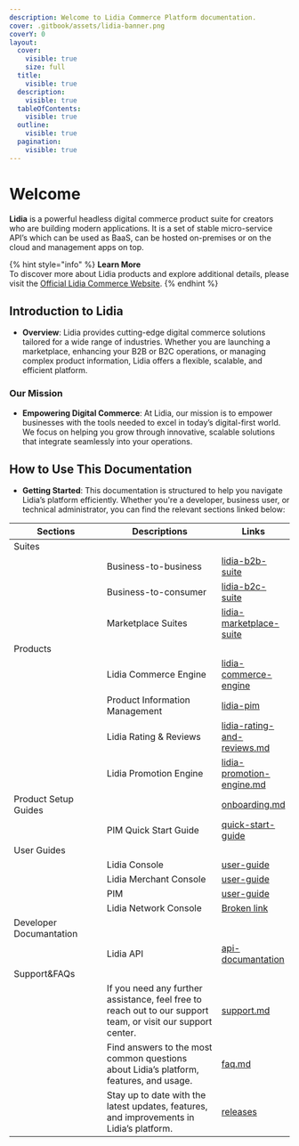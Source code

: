 ```yaml
---
description: Welcome to Lidia Commerce Platform documentation.
cover: .gitbook/assets/lidia-banner.png
coverY: 0
layout:
  cover:
    visible: true
    size: full
  title:
    visible: true
  description:
    visible: true
  tableOfContents:
    visible: true
  outline:
    visible: true
  pagination:
    visible: true
---
```


# Welcome

**Lidia** is a powerful headless digital commerce product suite for creators who are building modern applications. It is a set of stable micro-service API’s which can be used as BaaS, can be hosted on-premises or on the cloud and management apps on top.

{% hint style="info" %}
**Learn More**\
To discover more about Lidia products and explore additional details, please visit the [Official Lidia Commerce Website](https://www.lidiacommerce.com).
{% endhint %}

## **Introduction to Lidia**

* **Overview**: Lidia provides cutting-edge digital commerce solutions tailored for a wide range of industries. Whether you are launching a marketplace, enhancing your B2B or B2C operations, or managing complex product information, Lidia offers a flexible, scalable, and efficient platform.

### **Our Mission**

* **Empowering Digital Commerce**: At Lidia, our mission is to empower businesses with the tools needed to excel in today’s digital-first world. We focus on helping you grow through innovative, scalable solutions that integrate seamlessly into your operations.

## **How to Use This Documentation**

* **Getting Started**: This documentation is structured to help you navigate Lidia’s platform efficiently. Whether you're a developer, business user, or technical administrator, you can find the relevant sections linked below:



<table><thead><tr><th width="243">Sections</th><th width="398">Descriptions</th><th data-type="content-ref">Links</th></tr></thead><tbody><tr><td>Suites</td><td></td><td></td></tr><tr><td></td><td>Business-to-business</td><td><a href="suites/lidia-b2b-suite/">lidia-b2b-suite</a></td></tr><tr><td></td><td>Business-to-consumer</td><td><a href="suites/lidia-b2c-suite/">lidia-b2c-suite</a></td></tr><tr><td></td><td>Marketplace Suites</td><td><a href="suites/lidia-marketplace-suite/">lidia-marketplace-suite</a></td></tr><tr><td>Products</td><td></td><td></td></tr><tr><td></td><td>Lidia Commerce Engine</td><td><a href="products/lidia-commerce-engine/">lidia-commerce-engine</a></td></tr><tr><td></td><td>Product Information Management</td><td><a href="products/lidia-pim/">lidia-pim</a></td></tr><tr><td></td><td>Lidia Rating &#x26; Reviews</td><td><a href="products/lidia-rating-and-reviews.md">lidia-rating-and-reviews.md</a></td></tr><tr><td></td><td>Lidia Promotion Engine</td><td><a href="products/lidia-promotion-engine.md">lidia-promotion-engine.md</a></td></tr><tr><td>Product Setup Guides</td><td></td><td><a href="onboarding.md">onboarding.md</a></td></tr><tr><td></td><td>PIM Quick Start Guide</td><td><a href="products/lidia-pim/quick-start-guide/">quick-start-guide</a></td></tr><tr><td>User Guides</td><td></td><td></td></tr><tr><td></td><td>Lidia Console</td><td><a href="components/lidia-console/user-guide/">user-guide</a></td></tr><tr><td></td><td>Lidia Merchant Console</td><td><a href="components/lidia-merchant-console/user-guide/">user-guide</a></td></tr><tr><td></td><td>PIM</td><td><a href="products/lidia-pim/user-guide/">user-guide</a></td></tr><tr><td></td><td>Lidia Network Console</td><td><a href="broken-reference">Broken link</a></td></tr><tr><td>Developer Documantation</td><td></td><td></td></tr><tr><td></td><td>Lidia API</td><td><a href="products/lidia-commerce-engine/api-documantation/">api-documantation</a></td></tr><tr><td>Support&#x26;FAQs</td><td></td><td></td></tr><tr><td></td><td>If you need any further assistance, feel free to reach out to our support team, or visit our support center.</td><td><a href="help-center/support.md">support.md</a></td></tr><tr><td></td><td>Find answers to the most common questions about Lidia’s platform, features, and usage.</td><td><a href="help-center/faq.md">faq.md</a></td></tr><tr><td></td><td>Stay up to date with the latest updates, features, and improvements in Lidia’s platform.</td><td><a href="help-center/releases/">releases</a></td></tr></tbody></table>



